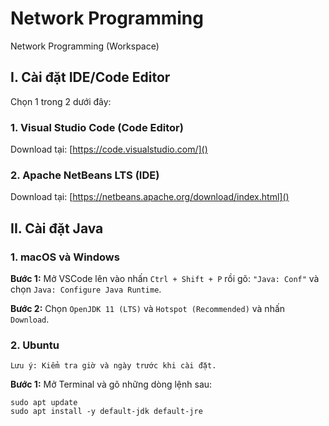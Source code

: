 # Network Programming

Network Programming (Workspace)

## I. Cài đặt IDE/Code Editor

Chọn 1 trong 2 dưới đây:

### 1. Visual Studio Code (Code Editor)

Download tại: [https://code.visualstudio.com/]()

### 2. Apache NetBeans LTS (IDE)

Download tại: [https://netbeans.apache.org/download/index.html]()

## II. Cài đặt Java

### 1. macOS và Windows

**Bước 1:** Mở VSCode lên vào nhấn `Ctrl + Shift + P` rồi gõ: `"Java: Conf"` và chọn `Java: Configure Java Runtime`.

**Bước 2:** Chọn `OpenJDK 11 (LTS)` và `Hotspot (Recommended)` và nhấn `Download`.

### 2. Ubuntu

`Lưu ý: Kiểm tra giờ và ngày trước khi cài đặt.`

**Bước 1:** Mở Terminal và gõ những dòng lệnh sau:

```shell
sudo apt update
sudo apt install -y default-jdk default-jre
```
